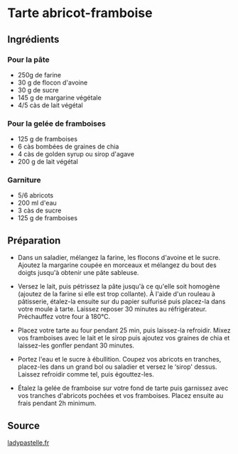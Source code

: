 # Tarte abricot-framboise

## Ingrédients

### Pour la pâte

- 250g de farine
- 30 g de flocon d'avoine
- 30 g de sucre
- 145 g de margarine végétale
- 4/5 càs de lait végétal

### Pour la gelée de framboises

- 125 g de framboises
- 6 càs bombées de graines de chia
- 4 càs de golden syrup ou sirop d'agave
- 200 g de lait végétal

### Garniture

- 5/6 abricots
- 200 ml d'eau
- 3 càs de sucre
- 125 g de framboises

## Préparation

- Dans un saladier, mélangez la farine, les flocons d'avoine et le sucre. Ajoutez la margarine coupée en morceaux et mélangez du bout des doigts jusqu'à obtenir une pâte sableuse.

- Versez le lait, puis pétrissez la pâte jusqu'à ce qu'elle soit homogène (ajoutez de la farine si elle est trop collante). À l'aide d'un rouleau à pâtisserie, étalez-la ensuite sur du papier sulfurisé puis placez-la dans votre moule à tarte. Laissez reposer 30 minutes au réfrigérateur. Préchauffez votre four à 180°C.

- Placez votre tarte au four pendant 25 min, puis laissez-la refroidir. Mixez vos framboises avec le lait et le sirop puis ajoutez vos graines de chia et laissez-les gonfler  pendant 30 minutes.

- Portez l'eau et le sucre à ébullition. Coupez vos abricots en tranches, placez-les dans un grand bol ou saladier et versez le ‘sirop' dessus. Laissez refroidir comme tel, puis égouttez-les.

- Étalez la gelée de framboise sur votre fond de tarte puis garnissez avec vos tranches d'abricots pochées et vos framboises. Placez ensuite au frais pendant 2h minimum.

## Source

[ladypastelle.fr](http://ladypastelle.fr/2015/07/22/tarte-aux-abricots-et-gelee-de-framboises-aux-graines-de-chia/)
